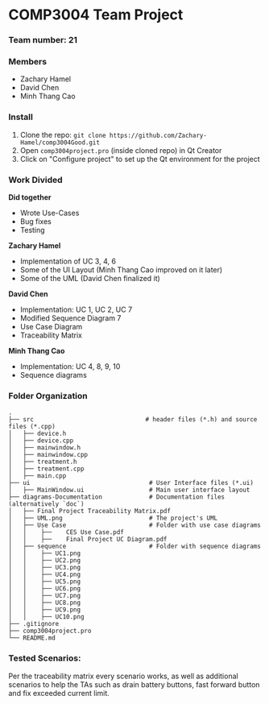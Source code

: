 # COMP3004 Team Project
### Team number: 21

### Members
- Zachary Hamel
- David Chen
- Minh Thang Cao

### Install
1. Clone the repo: `git clone https://github.com/Zachary-Hamel/comp3004Good.git`
2. Open `comp3004project.pro` (inside cloned repo) in Qt Creator
3. Click on "Configure project" to set up the Qt environment for the project

### Work Divided
**Did together**
  - Wrote Use-Cases
  - Bug fixes
  - Testing 
  
**Zachary Hamel**
  - Implementation of UC 3, 4, 6
  - Some of the UI Layout (Minh Thang Cao improved on it later)
  - Some of the UML (David Chen finalized it)

**David Chen**
  - Implementation: UC 1, UC 2, UC 7 
  - Modified Sequence Diagram 7
  - Use Case Diagram 
  - Traceability Matrix   

**Minh Thang Cao**
  - Implementation: UC 4, 8, 9, 10
  - Sequence diagrams


### Folder Organization
```
.
├── src                               # header files (*.h) and source files (*.cpp)         
│   ├── device.h             
│   ├── device.cpp            
│   ├── mainwindow.h           
│   ├── mainwindow.cpp 
│   ├── treatment.h
│   ├── treatment.cpp 
│   ├── main.cpp 
├── ui                                 # User Interface files (*.ui)
│   ├── MainWindow.ui                  # Main user interface layout
├── diagrams-Documentation             # Documentation files (alternatively `doc`)
│   ├── Final Project Traceability Matrix.pdf            
│   ├── UML.png                        # The project's UML
│   ├── Use Case                       # Folder with use case diagrams
│   │    ├──    CES Use Case.pdf                      
│   │    ├──    Final Project UC Diagram.pdf      
│   ├── sequence                       # Folder with sequence diagrams
│   │    ├── UC1.png  
│   │    ├── UC2.png  
│   │    ├── UC3.png   
│   │    ├── UC4.png   
│   │    ├── UC5.png   
│   │    ├── UC6.png   
│   │    ├── UC7.png   
│   │    ├── UC8.png   
│   │    ├── UC9.png     
│   │    ├── UC10.png   
├── .gitignore
├── comp3004project.pro
└── README.md
```

### Tested Scenarios: 
Per the traceability matrix every scenario works, as well as additional scenarios to help the TAs such as drain battery buttons, fast forward button and fix exceeded current limit.
